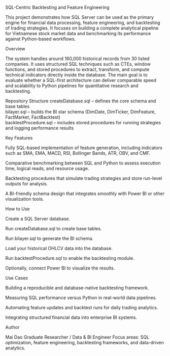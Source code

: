 SQL-Centric Backtesting and Feature Engineering

This project demonstrates how SQL Server can be used as the primary engine for financial data processing, feature engineering, and backtesting of trading strategies. It focuses on building a complete analytical pipeline for Vietnamese stock market data and benchmarking its performance against Python-based workflows.

Overview

The system handles around 160,000 historical records from 30 listed companies. It uses structured SQL techniques such as CTEs, window functions, and stored procedures to extract, transform, and compute technical indicators directly inside the database.
The main goal is to evaluate whether a SQL-first architecture can deliver comparable speed and scalability to Python pipelines for quantitative research and backtesting.

Repository Structure
createDatabase.sql        – defines the core schema and base tables  
bilayer.sql               – builds the BI star schema (DimDate, DimTicker, DimFeature, FactMarket, FactBacktest)  
backtestProcedure.sql     – includes stored procedures for running strategies and logging performance results

Key Features

Fully SQL-based implementation of feature generation, including indicators such as SMA, EMA, MACD, RSI, Bollinger Bands, ATR, OBV, and CMF.

Comparative benchmarking between SQL and Python to assess execution time, logical reads, and resource usage.

Backtesting procedures that simulate trading strategies and store run-level outputs for analysis.

A BI-friendly schema design that integrates smoothly with Power BI or other visualization tools.

How to Use

Create a SQL Server database.

Run createDatabase.sql to create base tables.

Run bilayer.sql to generate the BI schema.

Load your historical OHLCV data into the database.

Run backtestProcedure.sql to enable the backtesting module.

Optionally, connect Power BI to visualize the results.

Use Cases

Building a reproducible and database-native backtesting framework.

Measuring SQL performance versus Python in real-world data pipelines.

Automating feature updates and backtest runs for daily trading analytics.

Integrating structured financial data into enterprise BI systems.

Author

Mai Dao
Graduate Researcher / Data & BI Engineer
Focus areas: SQL optimization, feature engineering, backtesting frameworks, and data-driven analytics.
